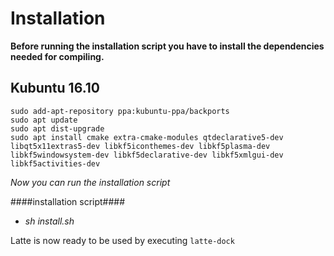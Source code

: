 Installation
============

**Before running the installation script you have to install the dependencies needed for compiling.**

## Kubuntu 16.10

```
sudo add-apt-repository ppa:kubuntu-ppa/backports
sudo apt update 
sudo apt dist-upgrade 
sudo apt install cmake extra-cmake-modules qtdeclarative5-dev libqt5x11extras5-dev libkf5iconthemes-dev libkf5plasma-dev libkf5windowsystem-dev libkf5declarative-dev libkf5xmlgui-dev libkf5activities-dev 
```

*Now you can run the installation script*

####installation script####
- _sh install.sh_

Latte is now ready to be used by executing  ```latte-dock```